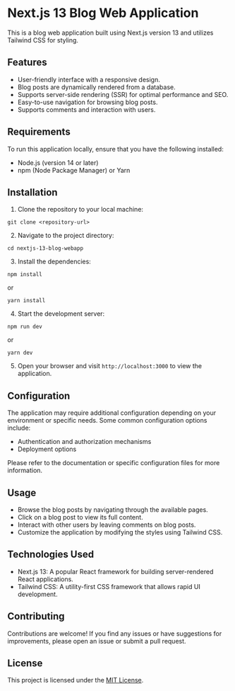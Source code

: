 # Next.js 13 Blog Web Application

This is a blog web application built using Next.js version 13 and utilizes Tailwind CSS for styling.

## Features

- User-friendly interface with a responsive design.
- Blog posts are dynamically rendered from a database.
- Supports server-side rendering (SSR) for optimal performance and SEO.
- Easy-to-use navigation for browsing blog posts.
- Supports comments and interaction with users.

## Requirements

To run this application locally, ensure that you have the following installed:

- Node.js (version 14 or later)
- npm (Node Package Manager) or Yarn

## Installation

1. Clone the repository to your local machine:

```git clone <repository-url>```

2. Navigate to the project directory:

```cd nextjs-13-blog-webapp```

3. Install the dependencies:

```npm install```

or

```yarn install```

4. Start the development server:

```npm run dev```

or

```yarn dev```

5. Open your browser and visit `http://localhost:3000` to view the application.

## Configuration

The application may require additional configuration depending on your environment or specific needs. Some common configuration options include:

- Authentication and authorization mechanisms
- Deployment options

Please refer to the documentation or specific configuration files for more information.

## Usage

- Browse the blog posts by navigating through the available pages.
- Click on a blog post to view its full content.
- Interact with other users by leaving comments on blog posts.
- Customize the application by modifying the styles using Tailwind CSS.

## Technologies Used

- Next.js 13: A popular React framework for building server-rendered React applications.
- Tailwind CSS: A utility-first CSS framework that allows rapid UI development.

## Contributing

Contributions are welcome! If you find any issues or have suggestions for improvements, please open an issue or submit a pull request.

## License

This project is licensed under the [MIT License](LICENSE).